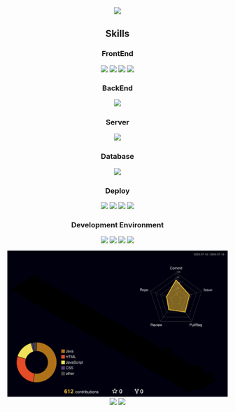 <div align="center">
  <img src="https://capsule-render.vercel.app/api?type=waving&color=0D1117&height=300&section=header&text=U%Hyeon%20%Sung&fontAlignY=40&fontSize=100&fontAlign=60&desc=Hyeon_velop&descAlign=81&descAlignY=55&descSize=30&animation=fadeIn&fontColor=fff"/>
</div>

<div align="center">
  
  ## Skills
</div>

<div align="center">
  
  ### FrontEnd
  <span><img src="https://img.shields.io/badge/HTML5-E34F26?style=flat&logo=html5&logoColor=white"/></span>
  <span><img src="https://img.shields.io/badge/CSS3-1572B6?style=flat&logo=css3&logoColor=white"/></span>
  <span><img src="https://img.shields.io/badge/react-61DAFB?style=flat&logo=react&logoColor=white"/></span>
  <span><img src="https://img.shields.io/badge/javaScript-F7DF1E?style=flat&logo=javaScript&logoColor=black"/></span>
</div>

<div align="center">
  
  ### BackEnd
  <span><img src="https://img.shields.io/badge/springBoot-6DB33F?style=flat&logo=springBoot&logoColor=white"/></span>
</div>

<div align="center">
  
  ### Server
  <span><img src="https://img.shields.io/badge/apachetomcat-F8DC75?style=flat&logo=apachetomcat&logoColor=black"/></span>
</div>

<div align="center">
  
  ### Database
  <span><img src="https://img.shields.io/badge/MySQL-4479A1?style=flat&logo=mysql&logoColor=white"/></span>
</div>

<div align="center">
  
  ### Deploy
  <span><img src="https://img.shields.io/badge/AWS-232F3E?style=flat&logo=amazonwebservices&logoColor=white"/></span>
  <span><img src="https://img.shields.io/badge/Linux-FCC624?style=flat&logo=linux&logoColor=black"/></span>
  <span><img src="https://img.shields.io/badge/Docker-2496ED?style=flat&logo=docker&logoColor=white"/></span>
  <span><img src="https://img.shields.io/badge/Ubuntu-E95420?style=flat&logo=ubuntu&logoColor=white"/></span>
</div>

<div align="center">
  
  ### Development Environment
  <span><img src="https://img.shields.io/badge/IntelliJ-fff?style=flat&logo=IntelliJ IDEA&logoColor=black"/></span>
  <span><img src="https://img.shields.io/badge/Figma-F24E1E?style=flat&logo=Figma&logoColor=white"/></span>
  <span><img src="https://img.shields.io/badge/Git-05032?style=flat&logo=git&logoColor=white"/></span>
  <span><img src="https://img.shields.io/badge/Gradle-02303A?style=flat&logo=gradle&logoColor=white"/></span>
</div>

<img src="./profile-3d-contrib/profile-night-rainbow.svg"/>

<div align="center">
  <img src="https://github-readme-stats.vercel.app/api/top-langs/?username=sunguh0904&layout=donut&langs_count=10&title_color=FFFACD&text_color=FFFACD&icon_color=FFFACD&bg_color=0D1117&border_color=808080&locale=kr">
  <img src="https://github-readme-stats.vercel.app/api?username=sunguh0904&show_icons=true&theme=dark&title_color=FFFACD&text_color=FFFACD&icon_color=FFFACD&bg_color=0D1117&border_color=808080&locale=kr">
</div>
